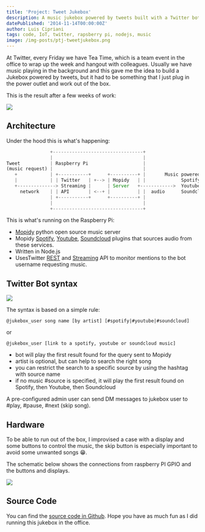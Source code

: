 ```yaml
---
title: 'Project: Tweet Jukebox'
description: A music jukebox powered by tweets built with a Twitter bot, a Raspberry Pi, nodejs and Mopidy music server.
datePublished: '2014-11-14T00:00:00Z'
author: Luis Cipriani
tags: code, IoT, twitter, rapsberry pi, nodejs, music
image: /img-posts/ptj-tweetjukebox.png
---
```


At Twitter, every Friday we have Tea Time, which is a team event in the office to wrap up the week and hangout with colleagues. Usually we have music playing in the background and this gave me the idea to build a Jukebox powered by tweets, but it had to be something that I just plug in the power outlet and work out of the box.

This is the result after a few weeks of work:

![](/img-posts/ptj-tweetjukebox.png)

## Architecture

Under the hood this is what's happening:

```js
                +---------------------------------+
                |                                 |
Tweet           | Raspberry Pi                    |
(music request) |                                 |
   +            | +-----------+      +----------+ |       Music powered by
   |            | | Twitter   | +--> | Mopidy   | |             Spotify
   +--------------> Streaming |      | Server   +------------>  Youtube
     network    | | API       | <--+ |          | |  audio      Soundcloud
                | +-----------+      +----------+ |
                |                                 |
                +---------------------------------+
```

This is what's running on the Raspberry Pi:

- [Mopidy](https://www.mopidy.com/) python open source music server
- Mopidy [Spotify](https://github.com/mopidy/mopidy-spotify), [Youtube](https://github.com/dz0ny/mopidy-youtube), [Soundcloud](https://github.com/mopidy/mopidy-soundcloud) plugins that sources audio from these services.
- Written in Node.js
- UsesTwitter [REST](https://dev.twitter.com/rest/public) and [Streaming](https://dev.twitter.com/streaming/overview) API to monitor mentions to the bot username requesting music.

## Twitter Bot syntax

![](/img-posts/ptj-tweet.png)

The syntax is based on a simple rule:

```
@jukebox_user song name [by artist] [#spotify|#youtube|#soundcloud]
```

or

```
@jukebox_user [link to a spotify, youtube or soundcloud music]
```

- bot will play the first result found for the query sent to Mopidy
- artist is optional, but can help to search the right song
- you can restrict the search to a specific source by using the hashtag with source name
- if no music #source is specified, it will play the first result found on Spotify, then Youtube, then Soundcloud

A pre-configured admin user can send DM messages to jukebox user to #play, #pause, #next (skip song).

## Hardware

To be able to run out of the box, I improvised a case with a display and some buttons to control the music, the skip button is especially important to avoid some unwanted songs 😁.

The schematic below shows the connections from raspberry PI GPIO and the buttons and displays.

![](/img-posts/ptj-schematic.png)

## Source Code

You can find the [source code in Github](https://github.com/lfcipriani/tweet-jukebox). Hope you have as much fun as I did running this jukebox in the office.
